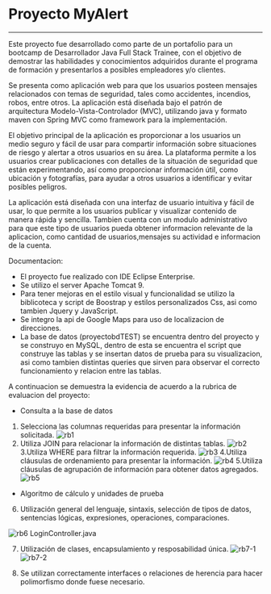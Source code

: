 # Proyecto MyAlert
---

Este proyecto fue desarrollado como parte de un portafolio para un bootcamp de Desarrollador Java Full Stack Trainee, con el objetivo de demostrar las habilidades y conocimientos adquiridos durante el programa de formación y presentarlos a posibles empleadores y/o clientes.

Se presenta como aplicación web para que los usuarios posteen mensajes relacionados con temas de seguridad, tales como accidentes, incendios, robos, entre otros. La aplicación está diseñada bajo el patrón de arquitectura Modelo-Vista-Controlador (MVC), utilizando java y formato maven con Spring MVC como framework para la implementación.

El objetivo principal de la aplicación es proporcionar a los usuarios un medio seguro y fácil de usar para compartir información sobre situaciones de riesgo y alertar a otros usuarios en su área. La plataforma permite a los usuarios crear publicaciones con detalles de la situación de seguridad que están experimentando, así como proporcionar información útil, como ubicación y fotografías, para ayudar a otros usuarios a identificar y evitar posibles peligros.

La aplicación está diseñada con una interfaz de usuario intuitiva y fácil de usar, lo que permite a los usuarios publicar y visualizar contenido de manera rápida y sencilla. Tambien cuenta con un modulo administrativo para que este tipo de usuarios pueda obtener informacion relevante de la aplicacion, como cantidad de usuarios,mensajes su actividad e informacion de la cuenta.

Documentacion:

- El proyecto fue realizado con IDE Eclipse Enterprise.
- Se utilizo el server Apache Tomcat 9.
- Para tener mejoras en el estilo visual y funcionalidad se utilizo la biblicoteca y script de Boostrap y estilos personalizados Css, asi como tambien Jquery y JavaScript.
- Se integro la api de Google Maps para uso de localizacion de direcciones.
- La base de datos (proyectobdTEST) se encuentra dentro del proyecto y se construyo en MySQL, dentro de esta se encuentra el script que construye las tablas y se insertan datos de prueba para su visualizacion, asi como tambien distintas queries que sirven para observar el correcto funcionamiento y relacion entre las tablas.
 
A continuacion se demuestra la evidencia de acuerdo a la rubrica de evaluacion del proyecto:

- Consulta a la base de datos

1. Selecciona las columnas requeridas para presentar la información solicitada. 
![rb1](https://github.com/AndresSCP/Proyecto/assets/121947963/43ee6459-b990-49e5-a644-b5e48d8d62df)
2. Utiliza JOIN para relacionar la información de distintas tablas.
![rb2](https://github.com/AndresSCP/Proyecto/assets/121947963/1d00ca04-4166-4d5a-85b9-7e7ead7f5a20)
3.Utiliza WHERE para filtrar la información requerida.
![rb3](https://github.com/AndresSCP/Proyecto/assets/121947963/a02122c7-3f8d-4581-ae3f-565511ff3ac7)
4.Utiliza cláusulas de ordenamiento para presentar la información.
![rb4](https://github.com/AndresSCP/Proyecto/assets/121947963/5c72b27d-14b3-4665-b182-6492a126d026)
5.Utiliza cláusulas de agrupación de información para obtener datos agregados.
![rb5](https://github.com/AndresSCP/Proyecto/assets/121947963/8c19d3ab-480f-48d4-9f48-21342b54bb24)

- Algoritmo de cálculo y unidades de prueba

6. Utilización general del lenguaje, sintaxis, selección de tipos de datos, sentencias lógicas, expresiones, operaciones, comparaciones.

![rb6](https://github.com/AndresSCP/Proyecto/assets/121947963/4c841b58-ad01-4857-a7ac-9f5eb76b86a7) LoginController.java

7. Utilización de clases, encapsulamiento y resposabilidad única.
![rb7-1](https://github.com/AndresSCP/Proyecto/assets/121947963/bb492c4d-daba-4482-9565-2a33a0368653)
![rb7-2](https://github.com/AndresSCP/Proyecto/assets/121947963/dbaf9f37-9498-44f6-a490-2477da82d99e)

8. Se utilizan correctamente interfaces o relaciones de herencia para hacer polimorfismo donde fuese necesario.











